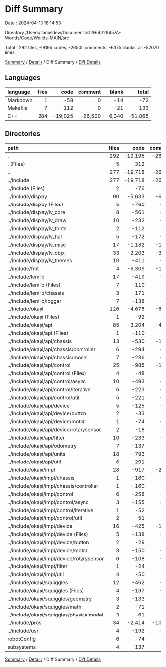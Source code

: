 # Diff Summary

Date : 2024-04-10 18:14:53

Directory /Users/danieldew/Documents/GitHub/29457A-Worlds/Code/Worlds-MAIN/src

Total : 292 files,  -19195 codes, -26500 comments, -6375 blanks, all -52070 lines

[Summary](results.md) / [Details](details.md) / Diff Summary / [Diff Details](diff-details.md)

## Languages
| language | files | code | comment | blank | total |
| :--- | ---: | ---: | ---: | ---: | ---: |
| Markdown | 1 | -58 | 0 | -14 | -72 |
| Makefile | 7 | -112 | 0 | -21 | -133 |
| C++ | 284 | -19,025 | -26,500 | -6,340 | -51,865 |

## Directories
| path | files | code | comment | blank | total |
| :--- | ---: | ---: | ---: | ---: | ---: |
| . | 292 | -19,195 | -26,500 | -6,375 | -52,070 |
| . (Files) | 5 | 312 | 96 | 52 | 460 |
| .. | 277 | -19,718 | -26,636 | -6,458 | -52,812 |
| ../include | 277 | -19,718 | -26,636 | -6,458 | -52,812 |
| ../include (Files) | 2 | -76 | -70 | -17 | -163 |
| ../include/display | 90 | -5,633 | -6,889 | -2,494 | -15,016 |
| ../include/display (Files) | 5 | -760 | -291 | -184 | -1,235 |
| ../include/display/lv_core | 8 | -561 | -890 | -301 | -1,752 |
| ../include/display/lv_draw | 10 | -232 | -361 | -152 | -745 |
| ../include/display/lv_fonts | 2 | -112 | -29 | -34 | -175 |
| ../include/display/lv_hal | 5 | -172 | -206 | -81 | -459 |
| ../include/display/lv_misc | 17 | -1,182 | -1,102 | -405 | -2,689 |
| ../include/display/lv_objx | 33 | -2,203 | -3,747 | -1,176 | -7,126 |
| ../include/display/lv_themes | 10 | -411 | -263 | -161 | -835 |
| ../include/fmt | 4 | -6,309 | -1,048 | -1,171 | -8,528 |
| ../include/lemlib | 17 | -419 | -864 | -114 | -1,397 |
| ../include/lemlib (Files) | 7 | -110 | -223 | -30 | -363 |
| ../include/lemlib/chassis | 3 | -171 | -386 | -22 | -579 |
| ../include/lemlib/logger | 7 | -138 | -255 | -62 | -455 |
| ../include/okapi | 126 | -4,675 | -6,671 | -1,591 | -12,937 |
| ../include/okapi (Files) | 1 | -92 | -34 | -9 | -135 |
| ../include/okapi/api | 85 | -3,204 | -4,176 | -1,065 | -8,445 |
| ../include/okapi/api (Files) | 1 | -110 | -5 | -17 | -132 |
| ../include/okapi/api/chassis | 13 | -530 | -1,260 | -256 | -2,046 |
| ../include/okapi/api/chassis/controller | 6 | -294 | -604 | -134 | -1,032 |
| ../include/okapi/api/chassis/model | 7 | -236 | -656 | -122 | -1,014 |
| ../include/okapi/api/control | 25 | -985 | -1,472 | -363 | -2,820 |
| ../include/okapi/api/control (Files) | 4 | -48 | -98 | -23 | -169 |
| ../include/okapi/api/control/async | 10 | -493 | -748 | -172 | -1,413 |
| ../include/okapi/api/control/iterative | 6 | -223 | -461 | -108 | -792 |
| ../include/okapi/api/control/util | 5 | -221 | -165 | -60 | -446 |
| ../include/okapi/api/device | 5 | -125 | -482 | -76 | -683 |
| ../include/okapi/api/device/button | 2 | -33 | -49 | -18 | -100 |
| ../include/okapi/api/device/motor | 1 | -74 | -413 | -51 | -538 |
| ../include/okapi/api/device/rotarysensor | 2 | -18 | -20 | -7 | -45 |
| ../include/okapi/api/filter | 10 | -233 | -265 | -71 | -569 |
| ../include/okapi/api/odometry | 7 | -137 | -215 | -51 | -403 |
| ../include/okapi/api/units | 18 | -793 | -176 | -129 | -1,098 |
| ../include/okapi/api/util | 6 | -291 | -301 | -102 | -694 |
| ../include/okapi/impl | 28 | -917 | -2,098 | -403 | -3,418 |
| ../include/okapi/impl/chassis | 1 | -160 | -293 | -54 | -507 |
| ../include/okapi/impl/chassis/controller | 1 | -160 | -293 | -54 | -507 |
| ../include/okapi/impl/control | 6 | -258 | -417 | -93 | -768 |
| ../include/okapi/impl/control/async | 3 | -155 | -340 | -78 | -573 |
| ../include/okapi/impl/control/iterative | 1 | -52 | -61 | -8 | -121 |
| ../include/okapi/impl/control/util | 2 | -51 | -16 | -7 | -74 |
| ../include/okapi/impl/device | 16 | -425 | -1,287 | -228 | -1,940 |
| ../include/okapi/impl/device (Files) | 5 | -138 | -277 | -59 | -474 |
| ../include/okapi/impl/device/button | 2 | -29 | -49 | -12 | -90 |
| ../include/okapi/impl/device/motor | 3 | -150 | -676 | -103 | -929 |
| ../include/okapi/impl/device/rotarysensor | 6 | -108 | -285 | -54 | -447 |
| ../include/okapi/impl/filter | 1 | -24 | -39 | -6 | -69 |
| ../include/okapi/impl/util | 4 | -50 | -62 | -22 | -134 |
| ../include/okapi/squiggles | 12 | -462 | -363 | -114 | -939 |
| ../include/okapi/squiggles (Files) | 4 | -197 | -206 | -53 | -456 |
| ../include/okapi/squiggles/geometry | 3 | -133 | -67 | -29 | -229 |
| ../include/okapi/squiggles/math | 2 | -71 | -45 | -10 | -126 |
| ../include/okapi/squiggles/physicalmodel | 3 | -61 | -45 | -22 | -128 |
| ../include/pros | 34 | -2,414 | -10,907 | -1,041 | -14,362 |
| ../include/usr | 4 | -192 | -187 | -30 | -409 |
| robotConfig | 6 | 74 | 7 | 14 | 95 |
| subsystems | 4 | 137 | 33 | 17 | 187 |

[Summary](results.md) / [Details](details.md) / Diff Summary / [Diff Details](diff-details.md)